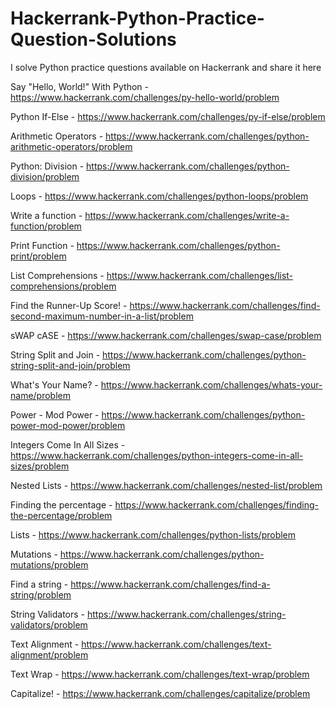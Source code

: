 # Hackerrank-Python-Practice-Question-Solutions
I solve Python practice questions available on Hackerrank and share it here

Say "Hello, World!" With Python - https://www.hackerrank.com/challenges/py-hello-world/problem

Python If-Else - https://www.hackerrank.com/challenges/py-if-else/problem

Arithmetic Operators - https://www.hackerrank.com/challenges/python-arithmetic-operators/problem

Python: Division - https://www.hackerrank.com/challenges/python-division/problem

Loops - https://www.hackerrank.com/challenges/python-loops/problem

Write a function - https://www.hackerrank.com/challenges/write-a-function/problem

Print Function - https://www.hackerrank.com/challenges/python-print/problem

List Comprehensions - https://www.hackerrank.com/challenges/list-comprehensions/problem

Find the Runner-Up Score! - https://www.hackerrank.com/challenges/find-second-maximum-number-in-a-list/problem

sWAP cASE - https://www.hackerrank.com/challenges/swap-case/problem

String Split and Join - https://www.hackerrank.com/challenges/python-string-split-and-join/problem

What's Your Name? - https://www.hackerrank.com/challenges/whats-your-name/problem

Power - Mod Power - https://www.hackerrank.com/challenges/python-power-mod-power/problem

Integers Come In All Sizes - https://www.hackerrank.com/challenges/python-integers-come-in-all-sizes/problem

Nested Lists - https://www.hackerrank.com/challenges/nested-list/problem

Finding the percentage - https://www.hackerrank.com/challenges/finding-the-percentage/problem

Lists - https://www.hackerrank.com/challenges/python-lists/problem

Mutations - https://www.hackerrank.com/challenges/python-mutations/problem

Find a string - https://www.hackerrank.com/challenges/find-a-string/problem

String Validators - https://www.hackerrank.com/challenges/string-validators/problem

Text Alignment - https://www.hackerrank.com/challenges/text-alignment/problem

Text Wrap - https://www.hackerrank.com/challenges/text-wrap/problem

Capitalize! - https://www.hackerrank.com/challenges/capitalize/problem

